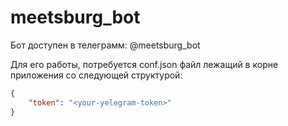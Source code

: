 # meetsburg_bot
Бот доступен в телеграмм: @meetsburg_bot

Для его работы, потребуется conf.json файл лежащий в корне приложения со следующей структурой:
```json
{
    "token": "<your-yelegram-token>"
}
```
